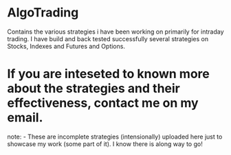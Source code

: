 # AlgoTrading
Contains the various strategies i have been working on primarily for intraday trading. I have build and back tested successfully several strategies on Stocks, Indexes and Futures and Options.

# If you are inteseted to known more about the strategies and their effectiveness, contact me on my email.


note: - 
These are incomplete strategies (intensionally) uploaded here just to showcase my work (some part of it).
I know there is  along way to go!

